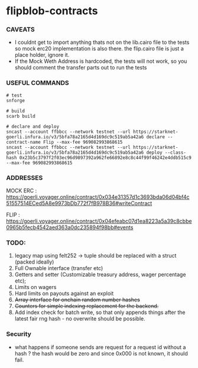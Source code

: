 # flipblob-contracts

### CAVEATS
* I couldnt get to import anything thats not on the lib.cairo file to the tests so mock erc20 implementation is also there. the flip.cairo file is just a place holder, ignore it. 
* If the Mock Weth Address is hardcoded, the tests will not work, so you should comment the transfer parts out to run the tests


### USEFUL COMMANDS
```
# test 
snforge

# build
scarb build

# declare and deploy
sncast --account ffbbcc --network testnet --url https://starknet-goerli.infura.io/v3/5bfa78a2165d4d169dc9c519ab5a42a6 declare --contract-name Flip --max-fee 969082993868615
sncast --account ffbbcc --network testnet --url https://starknet-goerli.infura.io/v3/5bfa78a2165d4d169dc9c519ab5a42a6 deploy --class-hash 0x23b5c3797f2f03ec96d9897392a962fe66892e8c8c44f99f46242e4ddb515c9 --max-fee 969082993868615
```
### ADDRESSES

MOCK ERC : https://goerli.voyager.online/contract/0x034e31357d1c3693bda06d04bf4c51557514ECed5A8e9973bDb772f7fB978B36#writeContract

FLIP : https://goerli.voyager.online/contract/0x04efeabc07d1ea8223a5a39c8cbbe0965b5fecb4542aed363a0dc235894f98bb#events

### TODO:

1. legacy map using felt252 -> tuple should be replaced with a struct (packed ideally)
2. Full Ownable interface (transfer etc)
3. Getters and setter (Customizable treasury address, wager percentage etc);
4. Limits on wagers
5. Hard limits on payouts against an exploit
6. ~~Array interface for onchain random number hashes~~
7. ~~Counters for simple indexing replacement for the backend.~~
8. Add index check for batch write, so that only appends things after the latest fair rng hash - no overwrite should be possible.

### Security 
* what happens if someone sends are request for a request id without a hash ? the hash would be zero and since 0x000 is not known, it should fail.